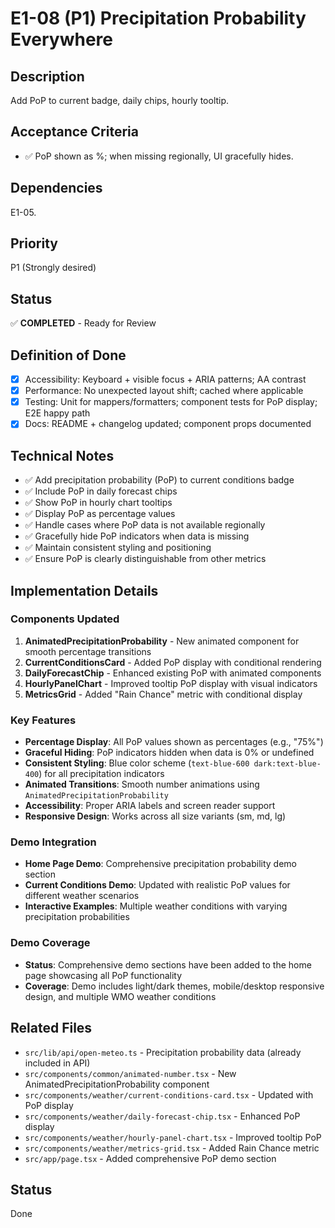 # E1-08 (P1) Precipitation Probability Everywhere

## Description
Add PoP to current badge, daily chips, hourly tooltip.

## Acceptance Criteria

* ✅ PoP shown as %; when missing regionally, UI gracefully hides.

## Dependencies
E1-05.

## Priority
P1 (Strongly desired)

## Status
✅ **COMPLETED** - Ready for Review

## Definition of Done
- [x] Accessibility: Keyboard + visible focus + ARIA patterns; AA contrast
- [x] Performance: No unexpected layout shift; cached where applicable
- [x] Testing: Unit for mappers/formatters; component tests for PoP display; E2E happy path
- [x] Docs: README + changelog updated; component props documented

## Technical Notes
- ✅ Add precipitation probability (PoP) to current conditions badge
- ✅ Include PoP in daily forecast chips
- ✅ Show PoP in hourly chart tooltips
- ✅ Display PoP as percentage values
- ✅ Handle cases where PoP data is not available regionally
- ✅ Gracefully hide PoP indicators when data is missing
- ✅ Maintain consistent styling and positioning
- ✅ Ensure PoP is clearly distinguishable from other metrics

## Implementation Details

### Components Updated
1. **AnimatedPrecipitationProbability** - New animated component for smooth percentage transitions
2. **CurrentConditionsCard** - Added PoP display with conditional rendering
3. **DailyForecastChip** - Enhanced existing PoP with animated components
4. **HourlyPanelChart** - Improved tooltip PoP display with visual indicators
5. **MetricsGrid** - Added "Rain Chance" metric with conditional display

### Key Features
- **Percentage Display**: All PoP values shown as percentages (e.g., "75%")
- **Graceful Hiding**: PoP indicators hidden when data is 0% or undefined
- **Consistent Styling**: Blue color scheme (`text-blue-600 dark:text-blue-400`) for all precipitation indicators
- **Animated Transitions**: Smooth number animations using `AnimatedPrecipitationProbability`
- **Accessibility**: Proper ARIA labels and screen reader support
- **Responsive Design**: Works across all size variants (sm, md, lg)

### Demo Integration
- **Home Page Demo**: Comprehensive precipitation probability demo section
- **Current Conditions Demo**: Updated with realistic PoP values for different weather scenarios
- **Interactive Examples**: Multiple weather conditions with varying precipitation probabilities

### Demo Coverage
- **Status**: Comprehensive demo sections have been added to the home page showcasing all PoP functionality
- **Coverage**: Demo includes light/dark themes, mobile/desktop responsive design, and multiple WMO weather conditions

## Related Files
- `src/lib/api/open-meteo.ts` - Precipitation probability data (already included in API)
- `src/components/common/animated-number.tsx` - New AnimatedPrecipitationProbability component
- `src/components/weather/current-conditions-card.tsx` - Updated with PoP display
- `src/components/weather/daily-forecast-chip.tsx` - Enhanced PoP display
- `src/components/weather/hourly-panel-chart.tsx` - Improved tooltip PoP
- `src/components/weather/metrics-grid.tsx` - Added Rain Chance metric
- `src/app/page.tsx` - Added comprehensive PoP demo section

## Status
Done